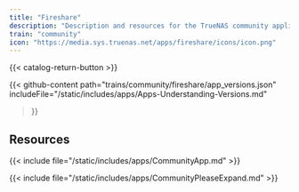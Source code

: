 ```yaml
---
title: "Fireshare"
description: "Description and resources for the TrueNAS community application called Fireshare."
train: "community"
icon: "https://media.sys.truenas.net/apps/fireshare/icons/icon.png"
---
```


{{< catalog-return-button >}}

{{< github-content 
    path="trains/community/fireshare/app_versions.json"
    includeFile="/static/includes/apps/Apps-Understanding-Versions.md"
>}}

## Resources

{{< include file="/static/includes/apps/CommunityApp.md" >}}

{{< include file="/static/includes/apps/CommunityPleaseExpand.md" >}}
